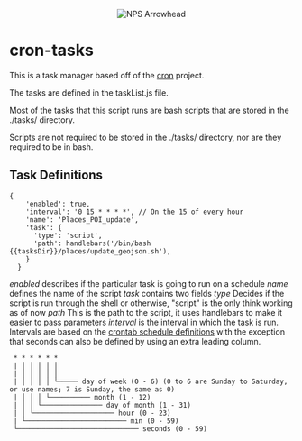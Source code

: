 <p align="center">
  <img src="http://www.nps.gov/npmap/img/nps-arrowhead-medium.png" alt="NPS Arrowhead">
</p>

# cron-tasks
This is a task manager based off of the [cron](https://github.com/ncb000gt/node-cron) project.

The tasks are defined in the taskList.js file.

Most of the tasks that this script runs are bash scripts that are stored in the ./tasks/ directory.

Scripts are not required to be stored in the ./tasks/ directory, nor are they required to be in bash.

## Task Definitions
```
{
    'enabled': true,
    'interval': '0 15 * * * *', // On the 15 of every hour
    'name': 'Places_POI_update',
    'task': {
      'type': 'script',
      'path': handlebars('/bin/bash {{tasksDir}}/places/update_geojson.sh'),
    }
  }
  ```
  
  *enabled* describes if the particular task is going to run on a schedule
  *name* defines the name of the script
  *task* contains two fields
    *type* Decides if the script is run through the shell or otherwise, "script" is the only think working as of now
    *path* This is the path to the script, it uses handlebars to make it easier to pass parameters
  *interval* is the interval in which the task is run. Intervals are based on the [crontab schedule definitions](http://en.wikipedia.org/wiki/Cron#Predefined_scheduling_definitions) with the exception that seconds can also be defined by using an extra leading column.
  
```
 * * * * * * 
 | │ │ │ │ │
 | │ │ │ │ │
 | │ │ │ │ └───── day of week (0 - 6) (0 to 6 are Sunday to Saturday, or use names; 7 is Sunday, the same as 0)
 | │ │ │ └────────── month (1 - 12)
 | │ │ └─────────────── day of month (1 - 31)
 | │ └──────────────────── hour (0 - 23)
 | └───────────────────────── min (0 - 59)
 └────────────────────────────── seconds (0 - 59)
```
